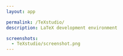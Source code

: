 ```yaml
---
layout: app

permalink: /TeXstudio/
description: LaTeX development environment

screenshots:
  - TeXstudio/screenshot.png
---
```


